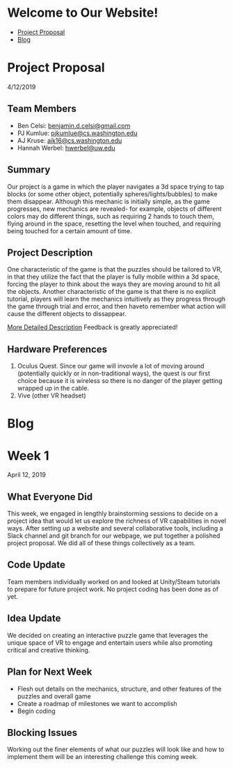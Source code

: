 # Welcome to Our Website!

* [Project Proposal](#Project-Proposal)
* [Blog](#Blog)

# Project Proposal

4/12/2019

## Team Members
* Ben Celsi:	    benjamin.d.celsi@gmail.com
* PJ Kumlue:	    pjkumlue@cs.washington.edu
* AJ Kruse:	      ajk16@cs.washington.edu
* Hannah Werbel:	hwerbel@uw.edu

## Summary

Our project is a game in which the player navigates a 3d space trying to tap blocks (or some other object, potentially spheres/lights/bubbles) to make them disappear.  Although this mechanic is initially simple, as the game progresses, new mechanics are revealed- for example, objects of different colors may do different things, such as requiring 2 hands to touch them, flying around in the space, resetting the level when touched, and requiring being touched for a certain amount of time.

## Project Description 

One characteristic of the game is that the puzzles should be tailored to VR, in that they utilize the fact that the player is fully mobile within a 3d space, forcing the player to think about the ways they are moving around to hit all the objects. Another characteristic of the game is that there is no explicit tutorial, players will learn the mechanics intuitively as they progress through the game through trial and error, and then haveto remember what action will cause the different objects to dissappear.

[More Detailed Description](https://docs.google.com/document/d/1Jo3nvmuVI_duQIhXEHqUwL5SbqTdinQtaDjaakaY4SA/edit?usp=sharing) Feedback is greatly appreciated! 

## Hardware Preferences

1. Oculus Quest. Since our game will invovle a lot of moving around (potentially quickly or in non-traditional ways), the quest is our first choice because it is wireless so there is no danger of the player getting wrapped up in the cable.
2. Vive (other VR headset)

# Blog

# Week 1

April 12, 2019

## What Everyone Did
This week, we engaged in lengthly brainstorming sessions to decide on a project idea that would let us explore the richness of VR capabilities in novel ways. After setting up a website and several collaborative tools, including a Slack channel and git branch for our webpage, we put together a polished project proposal. We did all of these things collectively as a team.

## Code Update
Team members individually worked on and looked at Unity/Steam tutorials to prepare for future project work. No project coding has been done as of yet.

## Idea Update
We decided on creating an interactive puzzle game that leverages the unique space of VR to engage and entertain users while also promoting critical and creative thinking.

## Plan for Next Week
* Flesh out details on the mechanics, structure, and other features of the puzzles and overall game
* Create a roadmap of milestones we want to accomplish
* Begin coding

## Blocking Issues
Working out the finer elements of what our puzzles will look like and how to implement them will be an interesting challenge this coming week. 

